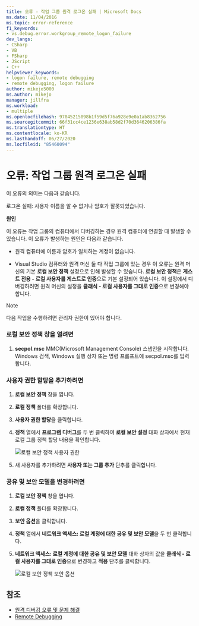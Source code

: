 ```yaml
---
title: 오류 - 작업 그룹 원격 로그온 실패 | Microsoft Docs
ms.date: 11/04/2016
ms.topic: error-reference
f1_keywords:
- vs.debug.error.workgroup_remote_logon_failure
dev_langs:
- CSharp
- VB
- FSharp
- JScript
- C++
helpviewer_keywords:
- logon failure, remote debugging
- remote debugging, logon failure
author: mikejo5000
ms.author: mikejo
manager: jillfra
ms.workload:
- multiple
ms.openlocfilehash: 97045215098b1f59d5f76a928e9e0a1ab8362756
ms.sourcegitcommit: 66f31cc4ce1236e638ab58d2f70d3646206386fa
ms.translationtype: HT
ms.contentlocale: ko-KR
ms.lasthandoff: 06/27/2020
ms.locfileid: "85460094"
---
```

# <a name="error-workgroup-remote-logon-failure"></a>오류: 작업 그룹 원격 로그온 실패
이 오류의 의미는 다음과 같습니다.

 로그온 실패: 사용자 이름을 알 수 없거나 암호가 잘못되었습니다.

 **원인**

 이 오류는 작업 그룹의 컴퓨터에서 디버깅하는 경우 원격 컴퓨터에 연결할 때 발생할 수 있습니다. 이 오류가 발생하는 원인은 다음과 같습니다.

- 원격 컴퓨터에 이름과 암호가 일치하는 계정이 없습니다.

- Visual Studio 컴퓨터와 원격 머신 둘 다 작업 그룹에 있는 경우 이 오류는 원격 머신의 기본 **로컬 보안 정책** 설정으로 인해 발생할 수 있습니다. **로컬 보안 정책**은 **게스트 전용 - 로컬 사용자를 게스트로 인증**으로 기본 설정되어 있습니다. 이 설정에서 디버깅하려면 원격 머신의 설정을 **클래식 - 로컬 사용자를 그대로 인증**으로 변경해야 합니다.

> [!NOTE]
> 다음 작업을 수행하려면 관리자 권한이 있어야 합니다.

### <a name="to-open-the-local-security-policy-window"></a>로컬 보안 정책 창을 열려면

1. **secpol.msc** MMC(Microsoft Management Console) 스냅인을 시작합니다. Windows 검색, Windows 실행 상자 또는 명령 프롬프트에 secpol.msc를 입력합니다.

### <a name="to-add-user-rights-assignments"></a>사용자 권한 할당을 추가하려면

1. **로컬 보안 정책** 창을 엽니다.

2. **로컬 정책** 폴더를 확장합니다.

3. **사용자 권한 할당**을 클릭합니다.

4. **정책** 열에서 **프로그램 디버그**를 두 번 클릭하여 **로컬 보안 설정** 대화 상자에서 현재 로컬 그룹 정책 할당 내용을 확인합니다.

     ![로컬 보안 정책 사용자 권한](../debugger/media/dbg_err_localsecuritypolicy_userrightsdebugprograms.png "DBG_ERR_LocalSecurityPolicy_UserRightsDebugPrograms")

5. 새 사용자를 추가하려면 **사용자 또는 그룹 추가** 단추를 클릭합니다.

### <a name="to-change-the-sharing-and-security-model"></a>공유 및 보안 모델을 변경하려면

1. **로컬 보안 정책** 창을 엽니다.

2. **로컬 정책** 폴더를 확장합니다.

3. **보안 옵션**을 클릭합니다.

4. **정책** 열에서 **네트워크 액세스: 로컬 계정에 대한 공유 및 보안 모델**을 두 번 클릭합니다.

5. **네트워크 액세스: 로컬 계정에 대한 공유 및 보안 모델** 대화 상자의 값을 **클래식 - 로컬 사용자를 그대로 인증**으로 변경하고 **적용** 단추를 클릭합니다.

     ![로컬 보안 정책 보안 옵션](../debugger/media/dbg_err_localsecuritypolicy_securityoptions_networkaccess.png "DBG_ERR_LocalSecurityPolicy_SecurityOptions_NetworkAccess")

## <a name="see-also"></a>참조
- [원격 디버깅 오류 및 문제 해결](../debugger/remote-debugging-errors-and-troubleshooting.md)
- [Remote Debugging](../debugger/remote-debugging.md)